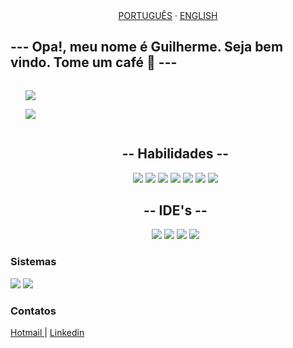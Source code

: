 <div align="center">
  <a href="/docs/readme_pt-BR.md">PORTUGUÊS</a>
  ·
  <a href="/docs/readme_us.md">ENGLISH</a>
</div>

<h2> --- Opa!, meu nome é Guilherme. Seja bem vindo. Tome um café 🍵 --- </h2>

<div class="col-6" style="display:flex">
  <div class="status">
    <ul>
      <img src="https://github-readme-stats.vercel.app/api?username=GuilhermeSotti&show_icons=true&theme=monokai&custom_title=Meus Status">
    </ul>
    <ul>
      <img src="https://github-readme-stats.vercel.app/api/top-langs/?username=karanalpe&layout=compact&theme=monokai&custom_title=Minhas Liguagens Preferidas">
    </ul>
  </div>
</div>

<div class="skill" align="center">
  <ul>
    <h2> -- Habilidades -- </h2>
      <img src="https://icongr.am/devicon/java-original.svg?size=120&color=currentColor">
      <img src="https://icongr.am/devicon/html5-original.svg?size=120&color=currentColor">
      <img src="https://icongr.am/devicon/css3-original.svg?size=120&color=currentColor">
      <img src="https://icongr.am/devicon/amazonwebservices-original.svg?size=120&color=currentColor">
      <img src="https://icongr.am/devicon/android-original.svg?size=120&color=currentColor">
      <img src="https://icongr.am/devicon/vagrant-original.svg?size=120&color=currentColor">
      <img src="https://icongr.am/devicon/python-original.svg?size=120&color=currentColor">
  </ul>
</div>

<div class="ides" align="center">
  <ul>
    <h2> -- IDE's -- </h2>
      <img src="https://icongr.am/devicon/visualstudio-plain.svg?size=120&color=currentColor">
      <img src="https://icongr.am/devicon/docker-plain.svg?size=120&color=currentColor">
      <img src="https://icongr.am/devicon/pycharm-original.svg?size=120&color=currentColor">
      <img src="https://icongr.am/simple/androidstudio.svg?size=120&color=20a754&colored=false">
  </ul>
</div>

<div>
  <h3> Sistemas </h3>
    <img src="https://img.shields.io/badge/Windows-0078D6?style=for-the-badge&logo=windows&logoColor=white">
    <img src="https://img.shields.io/badge/Linux-0078D6?style=for-the-badge&color=grey&logo=linux&logoColor=white">
</div>

<div>
  <h3> Contatos </h3>
    <a href="mailto:Gpiresmachado@hotmail.com"> Hotmail </a>
    |
    <a href="https://www.linkedin.com/in/guilherme-pires-de-sotti-machado-296a7417a/"> Linkedin </a>
</div>

<!---
GuilhermeSotti/GuilhermeSotti is a ✨ special ✨ repository because its `README.md` (this file) appears on your GitHub profile.
You can click the Preview link to take a look at your changes.
--->
